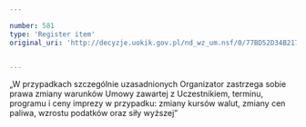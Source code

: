 ```yaml
---

number: 581
type: 'Register item'
original_uri: 'http://decyzje.uokik.gov.pl/nd_wz_um.nsf/0/77BD52D34B2170BDC12572DD003295F1?OpenDocument'


---
```


„W przypadkach szczególnie uzasadnionych Organizator zastrzega sobie prawa zmiany warunków Umowy zawartej z Uczestnikiem, terminu, programu i ceny imprezy w przypadku: zmiany kursów walut, zmiany cen paliwa, wzrostu podatków oraz siły wyższej”
